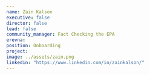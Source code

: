 ```yaml
---
name: Zain Kalson
executive: false
director: false
lead: false
community_manager: Fact Checking the EPA
erevna:
position: Onboarding
project:  
image: ../assets/zain.png
linkedin: "https://www.linkedin.com/in/zainkalson/"
---
```

